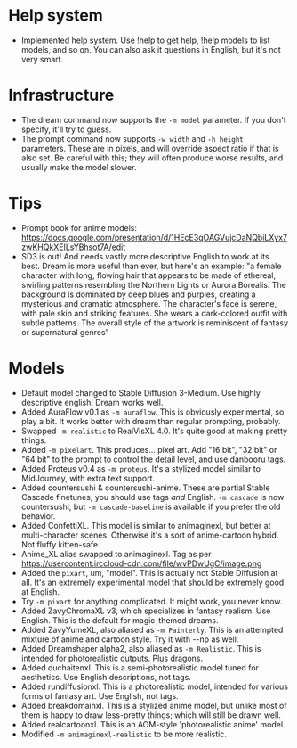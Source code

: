 # Help system

- Implemented help system. Use !help to get help, !help models to list models, and so on.
  You can also ask it questions in English, but it's not very smart.

# Infrastructure

- The dream command now supports the `-m model` parameter. If you don't specify, it'll try to guess.
- The prompt command now supports `-w width` and `-h height` parameters. These are in pixels, and will override aspect ratio if that is also set. Be careful with this; they will often produce worse results, and usually make the model slower.

# Tips

- Prompt book for anime models: <https://docs.google.com/presentation/d/1HEcE3qOAGVujcDaNQbiLXyx7zwKHQkXEILsYBhsot7A/edit>
- SD3 is out! And needs vastly more descriptive English to work at its best. Dream is more useful than ever, but here's an example: "a female character with long, flowing hair that appears to be made of ethereal, swirling patterns resembling the Northern Lights or Aurora Borealis. The background is dominated by deep blues and purples, creating a mysterious and dramatic atmosphere. The character's face is serene, with pale skin and striking features. She wears a dark-colored outfit with subtle patterns. The overall style of the artwork is reminiscent of fantasy or supernatural genres"

# Models

- Default model changed to Stable Diffusion 3-Medium. Use highly descriptive english! Dream works well.
- Added AuraFlow v0.1 as `-m auraflow`. This is obviously experimental, so play a bit. It works better with dream than regular prompting, probably.
- Swapped `-m realistic` to RealVisXL 4.0. It's quite good at making pretty things.
- Added `-m pixelart`. This produces... pixel art. Add "16 bit", "32 bit" or "64 bit" to the prompt to control the detail level, and use danbooru tags.
- Added Proteus v0.4 as `-m proteus`. It's a stylized model similar to MidJourney, with extra text support.
- Added countersushi & countersushi-anime. These are partial Stable Cascade finetunes; you should use tags _and_ English. `-m cascade` is now countersushi, but `-m cascade-baseline` is available if you prefer the old behavior.
- Added ConfettiXL. This model is similar to animaginexl, but better at multi-character scenes. Otherwise it's a sort of anime-cartoon hybrid. Not fluffy kitten-safe.
- Anime_XL alias swapped to animaginexl. Tag as per <https://usercontent.irccloud-cdn.com/file/wvPDwUgC/image.png>
- Added the `pixart`, um, "model". This is actually not Stable Diffusion at all. It's an extremely experimental model that should be extremely good at English.
- Try `-m pixart` for anything complicated. It might work, you never know.
- Added ZavyChromaXL v3, which specializes in fantasy realism. Use English. This is the default for magic-themed dreams.
- Added ZavyYumeXL, also aliased as `-m Painterly`. This is an attempted mixture of anime and cartoon style. Try it with --np as well.
- Added Dreamshaper alpha2, also aliased as `-m Realistic`. This is intended for photorealistic outputs. Plus dragons.
- Added duchaitenxl. This is a semi-photorealistic model tuned for aesthetics. Use English descriptions, not tags.
- Added rundiffusionxl. This is a photorealistic model, intended for various forms of fantasy art. Use English, not tags.
- Added breakdomainxl. This is a stylized anime model, but unlike most of them is happy to draw less-pretty things; which will still be drawn well.
- Added realcartoonxl. This is an AOM-style 'photorealistic anime' model.
- Modified `-m animaginexl-realistic` to be more realistic.
